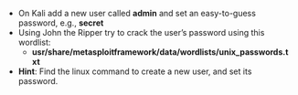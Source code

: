 - On Kali add a new user called **admin** and set an easy-to-guess password, e.g., **secret**
- Using John the Ripper try to crack the user’s password using this wordlist: 
	- **usr/share/metasploitframework/data/wordlists/unix_passwords.txt**
- **Hint**: Find the linux command to create a new user, and set its password.